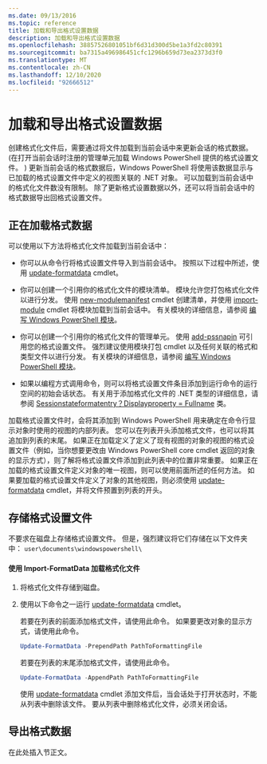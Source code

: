 ```yaml
---
ms.date: 09/13/2016
ms.topic: reference
title: 加载和导出格式设置数据
description: 加载和导出格式设置数据
ms.openlocfilehash: 38857526801051bf6d31d300d5be1a3fd2c80391
ms.sourcegitcommit: ba7315a496986451cfc1296b659d73ea2373d3f0
ms.translationtype: MT
ms.contentlocale: zh-CN
ms.lasthandoff: 12/10/2020
ms.locfileid: "92666512"
---
```

# <a name="loading-and-exporting-formatting-data"></a>加载和导出格式设置数据

创建格式化文件后，需要通过将文件加载到当前会话中来更新会话的格式数据。  (在打开当前会话时注册的管理单元加载 Windows PowerShell 提供的格式设置文件。 ) 更新当前会话的格式数据后，Windows PowerShell 将使用该数据显示与已加载的格式设置文件中定义的视图关联的 .NET 对象。 可以加载到当前会话中的格式化文件数没有限制。 除了更新格式设置数据以外，还可以将当前会话中的格式数据导出回格式设置文件。

## <a name="loading-format-data"></a>正在加载格式数据

可以使用以下方法将格式化文件加载到当前会话中：

- 你可以从命令行将格式设置文件导入到当前会话中。 按照以下过程中所述，使用 [update-formatdata](/powershell/module/Microsoft.PowerShell.Utility/Update-FormatData) cmdlet。

- 你可以创建一个引用你的格式化文件的模块清单。 模块允许您打包格式化文件以进行分发。 使用 [new-modulemanifest](/powershell/module/Microsoft.PowerShell.Core/New-ModuleManifest) cmdlet 创建清单，并使用 [import-module](/powershell/module/Microsoft.PowerShell.Core/Import-Module) cmdlet 将模块加载到当前会话中。 有关模块的详细信息，请参阅 [编写 Windows PowerShell 模块](../module/writing-a-windows-powershell-module.md)。

- 你可以创建一个引用你的格式化文件的管理单元。 使用 [add-pssnapin](/dotnet/api/System.Management.Automation.PSSnapIn.Formats) 可引用您的格式设置文件。 强烈建议使用模块打包 cmdlet 以及任何关联的格式和类型文件以进行分发。 有关模块的详细信息，请参阅 [编写 Windows PowerShell 模块](../module/writing-a-windows-powershell-module.md)。

- 如果以编程方式调用命令，则可以将格式设置文件条目添加到运行命令的运行空间的初始会话状态。 有关用于添加格式化文件的 .NET 类型的详细信息，请参阅 [Sessionstateformatentry？Displayproperty = Fullname](/dotnet/api/System.Management.Automation.Runspaces.SessionStateFormatEntry) 类。

加载格式设置文件时，会将其添加到 Windows PowerShell 用来确定在命令行显示对象时使用的视图的内部列表。 您可以在列表开头添加格式文件，也可以将其追加到列表的末尾。 如果正在加载定义了定义了现有视图的对象的视图的格式设置文件（例如，当你想要更改由 Windows PowerShell core cmdlet 返回的对象的显示方式），则了解将格式设置文件添加到此列表中的位置非常重要。 如果正在加载的格式设置文件定义对象的唯一视图，则可以使用前面所述的任何方法。  如果要加载的格式设置文件定义了对象的其他视图，则必须使用 [update-formatdata](/powershell/module/Microsoft.PowerShell.Utility/Update-FormatData) cmdlet，并将文件预置到列表的开头。

## <a name="storing-your-formatting-file"></a>存储格式设置文件

不要求在磁盘上存储格式设置文件。 但是，强烈建议将它们存储在以下文件夹中： `user\documents\windowspowershell\`

#### <a name="loading-a-format-file-using-import-formatdata"></a>使用 Import-FormatData 加载格式化文件

1. 将格式化文件存储到磁盘。

2. 使用以下命令之一运行 [update-formatdata](/powershell/module/Microsoft.PowerShell.Utility/Update-FormatData) cmdlet。

   若要在列表的前面添加格式文件，请使用此命令。 如果要更改对象的显示方式，请使用此命令。

   ```powershell
   Update-FormatData -PrependPath PathToFormattingFile
   ```

   若要在列表的末尾添加格式文件，请使用此命令。

   ```powershell
   Update-FormatData -AppendPath PathToFormattingFile
   ```

   使用 [update-formatdata](/powershell/module/Microsoft.PowerShell.Utility/Update-FormatData) cmdlet 添加文件后，当会话处于打开状态时，不能从列表中删除该文件。 要从列表中删除格式化文件，必须关闭会话。

## <a name="exporting-format-data"></a>导出格式数据

在此处插入节正文。
